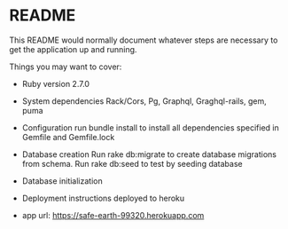 # README

This README would normally document whatever steps are necessary to get the
application up and running.

Things you may want to cover:

-   Ruby version
    2.7.0

-   System dependencies
    Rack/Cors, Pg, Graphql, Graghql-rails, gem, puma

-   Configuration
    run bundle install to install all dependencies specified in Gemfile and Gemfile.lock
-   Database creation
Run rake db:migrate to create database migrations from schema. 
Run rake db:seed to test by seeding database

-   Database initialization

-   Deployment instructions
    deployed to heroku 
-   app url: https://safe-earth-99320.herokuapp.com

